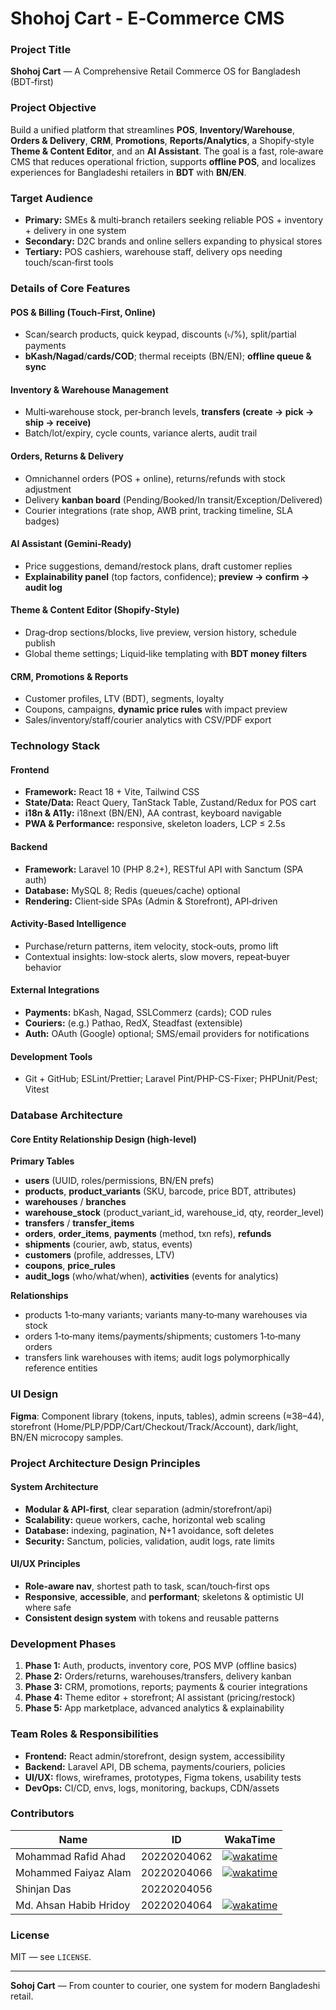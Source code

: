 # Shohoj Cart - E‑Commerce CMS

### Project Title
**Shohoj Cart** — A Comprehensive Retail Commerce OS for Bangladesh (BDT‑first)


### Project Objective
Build a unified platform that streamlines **POS**, **Inventory/Warehouse**, **Orders & Delivery**, **CRM**, **Promotions**, **Reports/Analytics**, a Shopify‑style **Theme & Content Editor**, and an **AI Assistant**. The goal is a fast, role‑aware CMS that reduces operational friction, supports **offline POS**, and localizes experiences for Bangladeshi retailers in **BDT** with **BN/EN**.

### Target Audience
- **Primary:** SMEs & multi‑branch retailers seeking reliable POS + inventory + delivery in one system
- **Secondary:** D2C brands and online sellers expanding to physical stores
- **Tertiary:** POS cashiers, warehouse staff, delivery ops needing touch/scan‑first tools

### Details of Core Features

#### POS & Billing (Touch‑First, Online)
- Scan/search products, quick keypad, discounts (৳/%), split/partial payments
- **bKash/Nagad**/**cards/COD**; thermal receipts (BN/EN); **offline queue & sync**

#### Inventory & Warehouse Management
- Multi‑warehouse stock, per‑branch levels, **transfers (create → pick → ship → receive)**
- Batch/lot/expiry, cycle counts, variance alerts, audit trail

#### Orders, Returns & Delivery
- Omnichannel orders (POS + online), returns/refunds with stock adjustment
- Delivery **kanban board** (Pending/Booked/In transit/Exception/Delivered)
- Courier integrations (rate shop, AWB print, tracking timeline, SLA badges)

#### AI Assistant (Gemini‑Ready)
- Price suggestions, demand/restock plans, draft customer replies
- **Explainability panel** (top factors, confidence); **preview → confirm → audit log**

#### Theme & Content Editor (Shopify‑Style)
- Drag‑drop sections/blocks, live preview, version history, schedule publish
- Global theme settings; Liquid‑like templating with **BDT money filters**

#### CRM, Promotions & Reports
- Customer profiles, LTV (BDT), segments, loyalty
- Coupons, campaigns, **dynamic price rules** with impact preview
- Sales/inventory/staff/courier analytics with CSV/PDF export

### Technology Stack

#### Frontend
- **Framework:** React 18 + Vite, Tailwind CSS
- **State/Data:** React Query, TanStack Table, Zustand/Redux for POS cart
- **i18n & A11y:** i18next (BN/EN), AA contrast, keyboard navigable
- **PWA & Performance:** responsive, skeleton loaders, LCP ≤ 2.5s

#### Backend
- **Framework:** Laravel 10 (PHP 8.2+), RESTful API with Sanctum (SPA auth)
- **Database:** MySQL 8; Redis (queues/cache) optional
- **Rendering:** Client‑side SPAs (Admin & Storefront), API‑driven

#### Activity‑Based Intelligence
- Purchase/return patterns, item velocity, stock‑outs, promo lift
- Contextual insights: low‑stock alerts, slow movers, repeat‑buyer behavior

#### External Integrations
- **Payments:** bKash, Nagad, SSLCommerz (cards); COD rules
- **Couriers:** (e.g.) Pathao, RedX, Steadfast (extensible)
- **Auth:** OAuth (Google) optional; SMS/email providers for notifications

#### Development Tools
- Git + GitHub; ESLint/Prettier; Laravel Pint/PHP-CS-Fixer; PHPUnit/Pest; Vitest

### Database Architecture

#### Core Entity Relationship Design (high‑level)
**Primary Tables**
- **users** (UUID, roles/permissions, BN/EN prefs)
- **products**, **product_variants** (SKU, barcode, price BDT, attributes)
- **warehouses** / **branches**
- **warehouse_stock** (product_variant_id, warehouse_id, qty, reorder_level)
- **transfers** / **transfer_items**
- **orders**, **order_items**, **payments** (method, txn refs), **refunds**
- **shipments** (courier, awb, status, events)
- **customers** (profile, addresses, LTV)
- **coupons**, **price_rules**
- **audit_logs** (who/what/when), **activities** (events for analytics)

**Relationships**
- products 1‑to‑many variants; variants many‑to‑many warehouses via stock
- orders 1‑to‑many items/payments/shipments; customers 1‑to‑many orders
- transfers link warehouses with items; audit logs polymorphically reference entities

### UI Design
**Figma**: Component library (tokens, inputs, tables), admin screens (≈38–44), storefront (Home/PLP/PDP/Cart/Checkout/Track/Account), dark/light, BN/EN microcopy samples.

### Project Architecture Design Principles

#### System Architecture
- **Modular & API‑first**, clear separation (admin/storefront/api)
- **Scalability:** queue workers, cache, horizontal web scaling
- **Database:** indexing, pagination, N+1 avoidance, soft deletes
- **Security:** Sanctum, policies, validation, audit logs, rate limits

#### UI/UX Principles
- **Role‑aware nav**, shortest path to task, scan/touch‑first ops
- **Responsive**, **accessible**, and **performant**; skeletons & optimistic UI where safe
- **Consistent design system** with tokens and reusable patterns

### Development Phases
1. **Phase 1:** Auth, products, inventory core, POS MVP (offline basics)
2. **Phase 2:** Orders/returns, warehouses/transfers, delivery kanban
3. **Phase 3:** CRM, promotions, reports; payments & courier integrations
4. **Phase 4:** Theme editor + storefront; AI assistant (pricing/restock)
5. **Phase 5:** App marketplace, advanced analytics & explainability

### Team Roles & Responsibilities
- **Frontend:** React admin/storefront, design system, accessibility
- **Backend:** Laravel API, DB schema, payments/couriers, policies
- **UI/UX:** flows, wireframes, prototypes, Figma tokens, usability tests
- **DevOps:** CI/CD, envs, logs, monitoring, backups, CDN/assets

### Contributors
| Name | ID | WakaTime|
|------|------|------|
| Mohammad Rafid Ahad | 20220204062 | [![wakatime](https://wakatime.com/badge/user/3ae8b4f9-4e97-4b74-8699-cf3f6035ff0f/project/ae2b06b7-1ff8-443d-a8a6-690e86f79d41.svg)](https://wakatime.com/badge/user/3ae8b4f9-4e97-4b74-8699-cf3f6035ff0f/project/ae2b06b7-1ff8-443d-a8a6-690e86f79d41)
| Mohammed Faiyaz Alam | 20220204066 | [![wakatime](https://wakatime.com/badge/user/41f37653-8fc2-4ae4-b4c5-d7c1f8df20d3/project/cbd2cf64-6468-4c4a-a8e8-cf970118d720.svg)](https://wakatime.com/badge/user/41f37653-8fc2-4ae4-b4c5-d7c1f8df20d3/project/cbd2cf64-6468-4c4a-a8e8-cf970118d720)
| Shinjan Das | 20220204056 |
| Md. Ahsan Habib Hridoy | 20220204064 |[![wakatime](https://wakatime.com/badge/user/b786cc65-c1f3-436e-9bb2-a5e2652d8e87/project/39d04ccd-ecff-4336-a722-69ea9a4b0eb3.svg)](https://wakatime.com/badge/user/b786cc65-c1f3-436e-9bb2-a5e2652d8e87/project/39d04ccd-ecff-4336-a722-69ea9a4b0eb3)

### License
MIT — see `LICENSE`.

---

**Sohoj Cart** — From counter to courier, one system for modern Bangladeshi retail.
